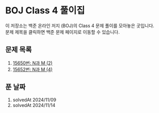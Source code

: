 # BOJ Class 4 풀이집

이 저장소는 백준 온라인 저지 (BOJ)의 Class 4 문제 풀이를 모아놓은 곳입니다. 
<br>문제 제목을 클릭하면 백준 문제 페이지로 이동할 수 있습니다.

## 문제 목록

1. [15650번: N과 M (2)](https://www.acmicpc.net/problem/15650)
2. [15652번: N과 M (4)](https://www.acmicpc.net/problem/15652)

## 푼 날짜

1.  solvedAt 2024/11/09
2.  solvedAt 2024/11/14
